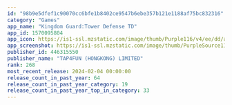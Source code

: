 ```yaml
---
id: "98b9e5dfef1c90070cc6bfe1b8402ce9547b6ebe357b121e1188af75bc832316"
category: "Games"
app_name: "Kingdom Guard:Tower Defense TD"
app_id: 1570095804
app_icon: https://is1-ssl.mzstatic.com/image/thumb/Purple116/v4/ee/dd/a4/eedda459-1a69-5d47-cab4-ae09a06a2da3/AppIcon-0-0-1x_U007emarketing-0-0-0-7-0-0-sRGB-0-0-0-GLES2_U002c0-512MB-85-220-0-0.png/1024x1024bb.png
app_screenshot: https://is1-ssl.mzstatic.com/image/thumb/PurpleSource116/v4/e3/63/20/e3632038-5325-8e15-ef82-1f8793b97fa1/70220a70-8a5c-49c7-8b6b-7a6683324c99__U5730_U9f99_U6570_U6bb5_1242X2688.jpg/1242x2688bb.png
publisher_id: 446315550
publisher_name: "TAP4FUN (HONGKONG) LIMITED"
rank: 268
most_recent_release: 2024-02-04 00:00:00
release_count_in_past_year: 64
release_count_in_past_year_category: 19
release_count_in_past_year_top_in_category: 33
---
```

